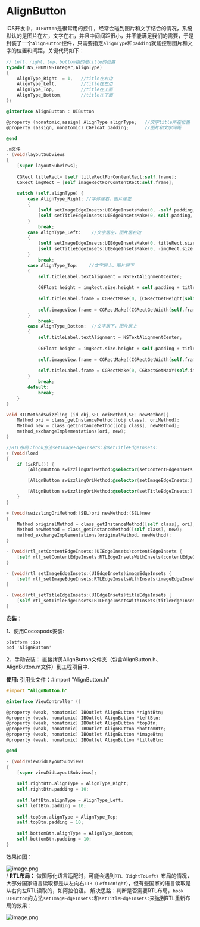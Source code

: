 # AlignButton
iOS开发中，`UIButton`是很常用的控件，经常会碰到图片和文字结合的情况，系统默认的是图片在左，文字在右，并且中间间距很小，并不能满足我们的需要，于是封装了一个`AlignButton`控件，只需要指定`alignType`和`padding`就能控制图片和文字的位置和间距，关键代码如下：
``` objective-c
// left、right、top、bottom指的是title的位置
typedef NS_ENUM(NSInteger,AlignType)
{
    AlignType_Right  = 1,   //title在右边
    AlignType_Left,         //title在左边
    AlignType_Top,          //title在上面
    AlignType_Bottom,       //title在下面
};

@interface AlignButton : UIButton

@property (nonatomic,assign) AlignType alignType;   //文字title所在位置
@property (assign, nonatomic) CGFloat padding;      //图片和文字间距

@end

.m文件
- (void)layoutSubviews
{
    [super layoutSubviews];
    
    CGRect titleRect= [self titleRectForContentRect:self.frame];
    CGRect imgRect = [self imageRectForContentRect:self.frame];
    
    switch (self.alignType) {
        case AlignType_Right: //字体居右，图片居左
        {
            [self setImageEdgeInsets:UIEdgeInsetsMake(0, -self.padding, 0, 0)];
            [self setTitleEdgeInsets:UIEdgeInsetsMake(0, self.padding, 0, 0)];
        }
            break;
        case AlignType_Left:    //文字居左，图片居右边
        {
            [self setImageEdgeInsets:UIEdgeInsetsMake(0, titleRect.size.width + self.padding, 0, -titleRect.size.width)];
            [self setTitleEdgeInsets:UIEdgeInsetsMake(0, -imgRect.size.width - self.padding, 0, imgRect.size.width)];
        }
            break;
        case AlignType_Top:    //文字居上，图片居下
        {
            self.titleLabel.textAlignment = NSTextAlignmentCenter;
            
            CGFloat height = imgRect.size.height + self.padding + titleRect.size.height;
            
            self.titleLabel.frame = CGRectMake(0, (CGRectGetHeight(self.frame) - height) / 2, CGRectGetWidth(self.frame), CGRectGetHeight(self.titleLabel.frame));
            
            self.imageView.frame = CGRectMake((CGRectGetWidth(self.frame) - imgRect.size.width) / 2, CGRectGetMaxY(self.titleLabel.frame) + self.padding, imgRect.size.width, imgRect.size.height);
        }
            break;
        case AlignType_Bottom:  //文字居下，图片居上
        {
            self.titleLabel.textAlignment = NSTextAlignmentCenter;
            
            CGFloat height = imgRect.size.height + self.padding + titleRect.size.height;
            
            self.imageView.frame = CGRectMake((CGRectGetWidth(self.frame) - imgRect.size.width) / 2, (CGRectGetHeight(self.frame) - height) / 2, imgRect.size.width, imgRect.size.height);
            
            self.titleLabel.frame = CGRectMake(0, CGRectGetMaxY(self.imageView.frame) + self.padding, CGRectGetWidth(self.frame), CGRectGetHeight(self.titleLabel.frame));
        }
            break;
        default:
            break;
    }
}

void RTLMethodSwizzling (id obj,SEL oriMethod,SEL newMethod){
    Method ori = class_getInstanceMethod([obj class], oriMethod);
    Method new = class_getInstanceMethod([obj class], newMethod);
    method_exchangeImplementations(ori, new);
}

//RTL布局：hook方法setImageEdgeInsets:和setTitleEdgeInsets:
+ (void)load
{
    if (isRTL()) {
        [AlignButton swizzlingOriMethod:@selector(setContentEdgeInsets:) newMethod:@selector(rtl_setContentEdgeInsets:)];

        [AlignButton swizzlingOriMethod:@selector(setImageEdgeInsets:) newMethod:@selector(rtl_setImageEdgeInsets:)];

        [AlignButton swizzlingOriMethod:@selector(setTitleEdgeInsets:) newMethod:@selector(rtl_setTitleEdgeInsets:)];
    }
}

+ (void)swizzlingOriMethod:(SEL)ori newMethod:(SEL)new
{
    Method originalMethod = class_getInstanceMethod([self class], ori);
    Method newMethod = class_getInstanceMethod([self class], new);
    method_exchangeImplementations(originalMethod, newMethod);
}

- (void)rtl_setContentEdgeInsets:(UIEdgeInsets)contentEdgeInsets {
    [self rtl_setContentEdgeInsets:RTLEdgeInsetsWithInsets(contentEdgeInsets)];
}

- (void)rtl_setImageEdgeInsets:(UIEdgeInsets)imageEdgeInsets {
    [self rtl_setImageEdgeInsets:RTLEdgeInsetsWithInsets(imageEdgeInsets)];
}

- (void)rtl_setTitleEdgeInsets:(UIEdgeInsets)titleEdgeInsets {
    [self rtl_setTitleEdgeInsets:RTLEdgeInsetsWithInsets(titleEdgeInsets)];
}
```
**安装：**

1、使用Cocoapods安装:
```
platform :ios
pod 'AlignButton'
```
2、手动安装：
直接拷贝AlignButton文件夹（包含AlignButton.h、AlignButton.m文件）到工程项目中.

**使用:** 引用头文件：#import "AlignButton.h"

```objective-c
#import "AlignButton.h"

@interface ViewController ()

@property (weak, nonatomic) IBOutlet AlignButton *rightBtn;
@property (weak, nonatomic) IBOutlet AlignButton *leftBtn;
@property (weak, nonatomic) IBOutlet AlignButton *topBtn;
@property (weak, nonatomic) IBOutlet AlignButton *bottomBtn;
@property (weak, nonatomic) IBOutlet AlignButton *imageBtn;
@property (weak, nonatomic) IBOutlet AlignButton *titleBtn;

@end

- (void)viewDidLayoutSubviews
{
    [super viewDidLayoutSubviews];
    
    self.rightBtn.alignType = AlignType_Right;
    self.rightBtn.padding = 10;
    
    self.leftBtn.alignType = AlignType_Left;
    self.leftBtn.padding = 10;
    
    self.topBtn.alignType = AlignType_Top;
    self.topBtn.padding = 10;
    
    self.bottomBtn.alignType = AlignType_Bottom;
    self.bottomBtn.padding = 10;
}
```
效果如图：

![image.png](https://upload-images.jianshu.io/upload_images/14783192-e81af3225f567d92.png?imageMogr2/auto-orient/strip%7CimageView2/2/w/1240)       
/
**RTL布局：**  做国际化语言适配时，可能会遇到`RTL（RightToLeft）`布局的情况，大部分国家语言读取都是从左向右`LTR（LeftToRight）`，但有些国家的语言读取是从右向左RTL读取的，如阿拉伯语。
解决思路：判断是否需要RTL布局，`hook UIButton`的方法`setImageEdgeInsets:`和`setTitleEdgeInsets:`来达到RTL重新布局的效果：

![image.png](https://upload-images.jianshu.io/upload_images/14783192-9cffcc134dfdec2d.png?imageMogr2/auto-orient/strip%7CimageView2/2/w/1240)
